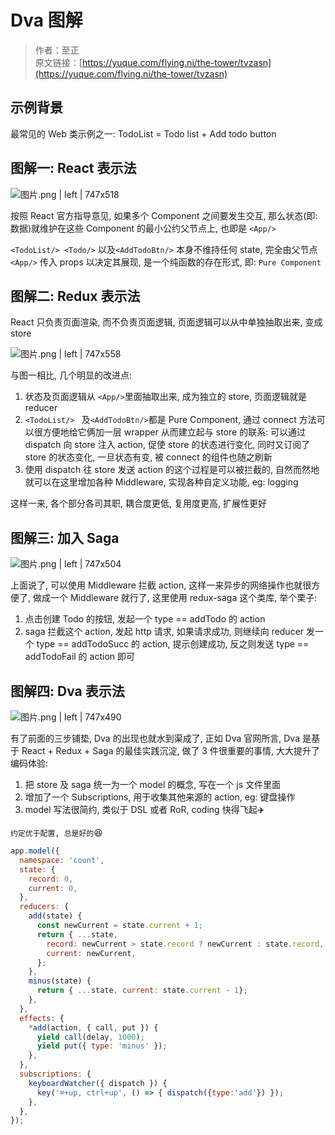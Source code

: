 # Dva 图解

> 作者：至正<br />
> 原文链接：[https://yuque.com/flying.ni/the-tower/tvzasn](https://yuque.com/flying.ni/the-tower/tvzasn)

## 示例背景

最常见的 Web 类示例之一: TodoList = Todo list + Add todo button

## 图解一: React 表示法

![图片.png | left | 747x518](https://cdn.yuque.com/yuque/0/2018/png/103904/1528436560812-2586a0b5-7a6a-4a07-895c-f822fa85d5de.png "")

按照 React 官方指导意见, 如果多个 Component 之间要发生交互, 那么状态(即: 数据)就维护在这些 Component 的最小公约父节点上, 也即是 `<App/>`

`<TodoList/> <Todo/>` 以及`<AddTodoBtn/>` 本身不维持任何 state, 完全由父节点`<App/>` 传入 props 以决定其展现, 是一个纯函数的存在形式, 即: `Pure Component`

## 图解二: Redux 表示法

React 只负责页面渲染, 而不负责页面逻辑, 页面逻辑可以从中单独抽取出来, 变成 store

![图片.png | left | 747x558](https://cdn.yuque.com/yuque/0/2018/png/103904/1528436134375-4c15f63d-72f1-4c73-94a6-55b220d2547c.png "")

与图一相比, 几个明显的改进点:

1. 状态及页面逻辑从 `<App/>`里面抽取出来, 成为独立的 store, 页面逻辑就是 reducer
2. `<TodoList/> ` 及`<AddTodoBtn/>`都是 Pure Component, 通过 connect 方法可以很方便地给它俩加一层 wrapper 从而建立起与 store 的联系: 可以通过 dispatch 向 store 注入 action, 促使 store 的状态进行变化, 同时又订阅了 store 的状态变化, 一旦状态有变, 被 connect 的组件也随之刷新
3. 使用 dispatch 往 store 发送 action 的这个过程是可以被拦截的, 自然而然地就可以在这里增加各种 Middleware, 实现各种自定义功能, eg: logging

这样一来, 各个部分各司其职, 耦合度更低, 复用度更高, 扩展性更好

## 图解三: 加入 Saga

![图片.png | left | 747x504](https://cdn.yuque.com/yuque/0/2018/png/103904/1528436167824-7fa834ea-aa6c-4f9f-bab5-b8c5312bcf7e.png "")

上面说了, 可以使用 Middleware 拦截 action, 这样一来异步的网络操作也就很方便了, 做成一个 Middleware 就行了, 这里使用 redux-saga 这个类库, 举个栗子:

1. 点击创建 Todo 的按钮, 发起一个 type == addTodo 的 action
2. saga 拦截这个 action, 发起 http 请求, 如果请求成功, 则继续向 reducer 发一个 type == addTodoSucc 的 action, 提示创建成功, 反之则发送 type == addTodoFail 的 action 即可

## 图解四: Dva 表示法

![图片.png | left | 747x490](https://cdn.yuque.com/yuque/0/2018/png/103904/1528436195004-cd3800f2-f13d-40ba-bb1f-4efba99cfe0d.png "")

有了前面的三步铺垫, Dva 的出现也就水到渠成了, 正如 Dva 官网所言, Dva 是基于 React + Redux + Saga 的最佳实践沉淀, 做了 3 件很重要的事情, 大大提升了编码体验:

1. 把 store 及 saga 统一为一个 model 的概念, 写在一个 js 文件里面
2. 增加了一个 Subscriptions, 用于收集其他来源的 action, eg: 键盘操作
3. model 写法很简约, 类似于 DSL 或者 RoR, coding 快得飞起✈️

`约定优于配置, 总是好的`😆

```js
app.model({
  namespace: 'count',
  state: {
    record: 0,
    current: 0,
  },
  reducers: {
    add(state) {
      const newCurrent = state.current + 1;
      return { ...state,
        record: newCurrent > state.record ? newCurrent : state.record,
        current: newCurrent,
      };
    },
    minus(state) {
      return { ...state, current: state.current - 1};
    },
  },
  effects: {
    *add(action, { call, put }) {
      yield call(delay, 1000);
      yield put({ type: 'minus' });
    },
  },
  subscriptions: {
    keyboardWatcher({ dispatch }) {
      key('⌘+up, ctrl+up', () => { dispatch({type:'add'}) });
    },
  },
});
```
